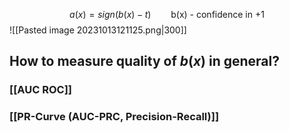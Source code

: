 
$$
a(x) = sign(b(x)-t) \qquad \text{b(x) - confidence in +1}
$$
![[Pasted image 20231013121125.png|300]]

## How to measure quality of $b(x)$ in general?
### [[AUC ROC]]
### [[PR-Curve (AUC-PRC, Precision-Recall)]]


